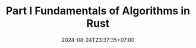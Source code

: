 ---
weight: 600
title: "Part I Fundamentals of Algorithms in Rust"
description: ""
icon: "article"
date: "2024-08-24T23:37:35+07:00"
lastmod: "2024-08-24T23:37:35+07:00"
draft: false
toc: true
---